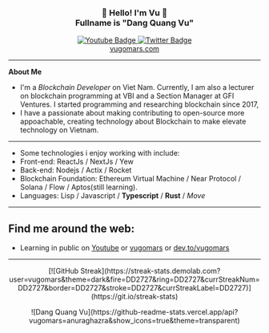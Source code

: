 <h3 align="center">👋   Hello! I'm Vu   👋 <br/> Fullname is "Dang Quang Vu" </h3>

<div id="badges" align="center">
  <a href="https://youtube.com/@blockofvu">
    <img src="https://img.shields.io/badge/YouTube-red?style=for-the-badge&logo=youtube&logoColor=white" alt="Youtube Badge"/>
  </a>
  <a href="https://twitter.com/vugomars">
    <img src="https://img.shields.io/badge/Twitter-blue?style=for-the-badge&logo=twitter&logoColor=white" alt="Twitter Badge"/>
  </a>
  <br/>
  <a href="https://vugomars.com/">
    vugomars.com
  </a>
</div>

---

**About Me**
- I'm a *Blockchain Developer* on Viet Nam. Currently, I am also a lecturer on blockchain programming at VBI and a Section Manager at GFI Ventures. I started programming and researching blockchain since 2017,
- I have a passionate about making contributing to open-source more appoachable, creating technology about Blockchain to make elevate technology on Vietnam.

---

- Some technologies i enjoy working with include:
 - Front-end: ReactJs / NextJs / Yew
 - Back-end: Nodejs / Actix / Rocket
 - Blockchain Foundation: Ethereum Virtual Machine / Near Protocol / Solana / Flow / Aptos(still learning).
 - Languages: Lisp / Javascript / **Typescript** / **Rust** / *Move*

---

Find me around the web:
-----------------------

- Learning in public on <a href="https://youtube.com/@blockofvu">Youtube</a> or <a href="https://vugomars.com/">vugomars</a> or <a href="https://dev.to/vugomars">dev.to/vugomars</a>

-----------------------

<p align="center">
[![GitHub Streak](https://streak-stats.demolab.com?user=vugomars&theme=dark&fire=DD2727&ring=DD2727&currStreakNum=DD2727&border=DD2727&stroke=DD2727&currStreakLabel=DD2727)](https://git.io/streak-stats)
</p>

<p align="center">
![Dang Quang Vu](https://github-readme-stats.vercel.app/api?vugomars=anuraghazra&show_icons=true&theme=transparent)
</p>
